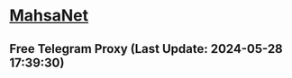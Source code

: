 
# [MahsaNet](https://t.me/mahsa_net)
## Free Telegram Proxy (Last Update: 2024-05-28 17:39:30)

    